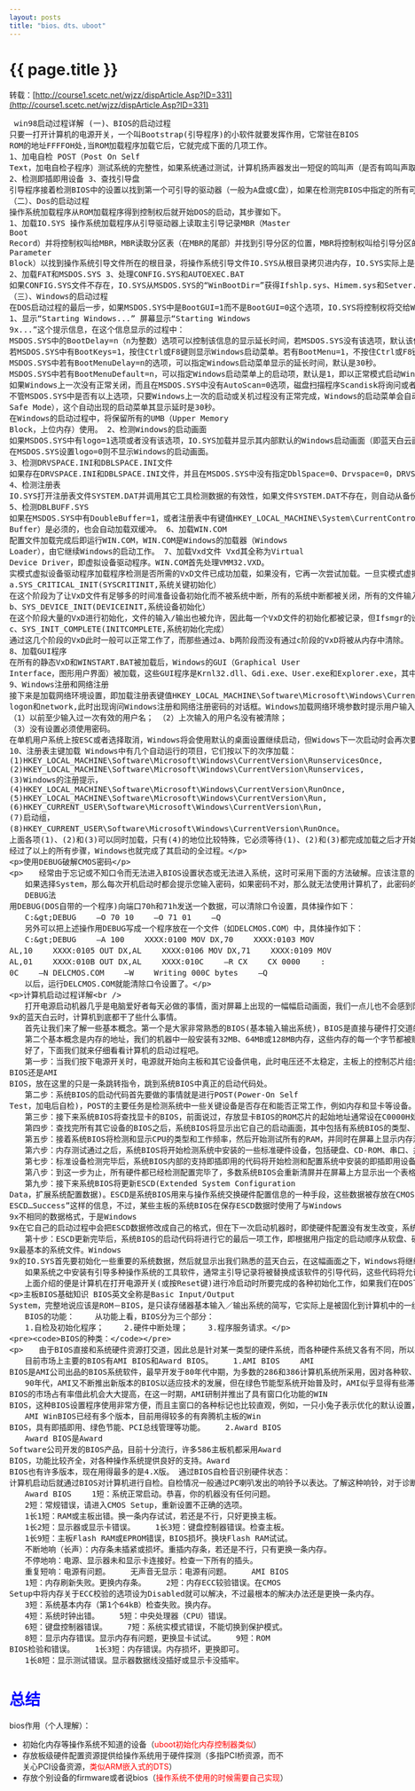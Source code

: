```yaml
---
layout: posts
title: "bios、dts、uboot"
---
```


# {{ page.title }}
转载：[http://course1.scetc.net/wjzz/dispArticle.Asp?ID=331](http://course1.scetc.net/wjzz/dispArticle.Asp?ID=331)
<xmp class="my_xmp_class">
win98启动过程详解
 (一)、BIOS的启动过程 
只要一打开计算机的电源开关，一个叫Bootstrap(引导程序)的小软件就要发挥作用，它常驻在BIOS ROM的地址FFFFOH处,当ROM加载程序加载它后，它就完成下面的几项工作。
1、加电自检
POST（Post On Self Text，加电自检子程序）测试系统的完整性，如果系统通过测试，计算机扬声器发出一短促的鸣叫声（是否有鸣叫声取决于BIOS的厂家，这里以广泛使用的Award的BIOS为例），如果系统出现故障而未通过测试，根据故障的不同扬声器将发出不同的鸣叫声，因为各个厂商对鸣叫声的定义不同，要了解各个鸣叫声的意义需查看BIOS或者主板厂商的用户手册。某些BIOS在检测出系统故障时会暂停并且在显示器上显示出相关的错误信息（如键盘错误等）。在POST过程还要测试内存的完整性。
2、检测即插即用设备
3、查找引导盘
引导程序接着检测BIOS中的设置以找到第一个可引导的驱动器（一般为A盘或C盘），如果在检测完BIOS中指定的所有可引导器仍未发现引导驱动器，引导程序暂停启动过程并显示一个错误信息：找不到启动盘。
（二）、Dos的启动过程
操作系统加载程序从ROM加载程序得到控制权后就开始DOS的启动，其步骤如下。
1、加载IO.SYS
操作系统加载程序从引导驱动器上读取主引导记录MBR（Master Boot Record）并将控制权叫给MBR，MBR读取分区表（在MBR的尾部）并找到引导分区的位置，MBR将控制权叫给引导分区的引导扇区（引导扇区包含磁盘引导程序和磁盘特性表）上的磁盘引导程序，检测BIOS参数块（BPB，BIOS Parameter Block）以找到操作系统引导文件所在的根目录，将操作系统引导文件IO.SYS从根目录拷贝进内存，IO.SYS实际上是一个可执行文件并且只能位于引导分区的第一磁道上。
2、加载FAT和MSDOS.SYS
3、处理CONFIG.SYS和AUTOEXEC.BAT
如果CONFIG.SYS文件不存在，IO.SYS从MSDOS.SYS的“WinBootDir=”获得Ifshlp.sys、Himem.sys和Setver.exe这三个文件的位置，然后自动加载这三个必需的驱动程序。如果MSDOS.SYS中有BootGUI=0这个选项，IO.SYS将控制权交给命令行解释器COMMAND.COM（或者叫给CONFIG.SYS中由命令“SHELL=”指定的命令行解释器），然后COMMAND.COM将控制权叫给计算机用户，也就是等待用户输入DOS命令，至此DOS的启动过程完成。
（三）、Windows的启动过程
在DOS启动过程的最后一步，如果MSDOS.SYS中是BootGUI=1而不是BootGUI=0这个选项，IO.SYS将控制权将交给Windows加载程序以继续加载Windows，Windows的启动过程真正开始。
1、显示“Starting Windows...”
屏幕显示“Starting Windows 9x...”这个提示信息，在这个信息显示的过程中：
MSDOS.SYS中的BootDelay=n（n为整数）选项可以控制该信息的显示延长时间，若MSDOS.SYS没有该选项，默认该信息显示3秒。
若MSDOS.SYS中有BootKeys=1，按住Ctrl或F8键则显示Windows启动菜单。若有BootMenu=1，不按住Ctrl或F8键也会自动显示Windows启动菜单。
MSDOS.SYS中若有BootMenuDelay=n的选项，可以指定Windows启动菜单显示的延长时间，默认是30秒。
MSDOS.SYS中若有BootMenuDefault=n，可以指定Windows启动菜单上的启动项，默认是1，即以正常模式启动Windows。
如果Windows上一次没有正常关闭，而且在MSDOS.SYS中没有AutoScan=0选项，磁盘扫描程序Scandisk将询问或者自动扫描硬盘，默认该选项是AutoScan=1，既自动扫描。
不管MSDOS.SYS中是否有以上选项，只要Windows上一次的启动或关机过程没有正常完成，Windows的启动菜单会自动出现，而且默认启动项是安全模式（Windows Safe Mode），这个自动出现的启动菜单其显示延时是30秒。
在Windows的启动过程中，将保留所有的UMB（Upper Memory Block，上位内存）使用。
2、检测Windows的启动画面
如果MSDOS.SYS中有logo=1选项或者没有该选项，IO.SYS加载并显示其内部默认的Windows启动画面（即蓝天白云画面）。用户可自定义一个LOGO.SYS文件（实际上是分辨率为320╳400、颜色深度为256色的BMP图形）并把它放在根目录下一取代该画面，这样Windows的启动画面就变成了用户的自定义画面。可能有些计算机用户这样做后发现显示的仍然是蓝天白云画面，这种情况发生在OEM版的Windows中，原因是微软为这些OEM厂商修改了LOGO.SYS必须放在特定的目录中，例如C:\WINDOWS或者别的目录中，不同的OEM厂家可能有所不同。
在MSDOS.SYS设置logo=0则不显示Windows的启动画面。
3、检测DRVSPACE.INI和DBLSPACE.INI文件
如果存在DRVSPACE.INI和DBLSPACE.INI文件，并且在MSDOS.SYS中没有指定DblSpace=0、Drvspace=0，DRVSPACE.BIN和DBLSPACE.BIN被加载。
4、检测注册表
IO.SYS打开注册表文件SYSTEM.DAT并调用其它工具检测数据的有效性，如果文件SYSTEM.DAT不存在，则自动从备份文件中恢复该文件，如果SYSTEM.DAT被恢复，USER.DAT也被自动恢复。Windows98中备份文件被压缩在目录C:\WINDOWS\SYSBACKUP\下的RB00n.CAB中，n的值为0—5。
5、检测DBLBUFF.SYS
如果在MSDOS.SYS中有DoubleBuffer=1，或者注册表中有键值HKEY_LOCAL_MACHINE\System\CurrentControlSet\Control\WinBoot\DoubleBuffer，则加载DBLBUFF.SYS。即使以上两个条件都没有满足，但是Windows探测到双缓冲（Double Buffer）是必须的，也会自动加载双缓冲。
6、加载WIN.COM
配置文件加载完成后即运行WIN.COM，WIN.COM是Windows的加载器（Windows Loader），由它继续Windows的启动工作。
7、加载Vxd文件
Vxd其全称为Virtual Device Driver，即虚拟设备驱动程序。WIN.COM首先处理VMM32.VXD。
实模式虚拟设备驱动程序加载程序检测是否所需的VxD文件已成功加载，如果没有，它再一次尝试加载。一旦实模式虚拟设备驱动程序加载成功，设备初始化开始。任何需要在实模式下初始化的VxD文件此时开始初始化。VMM32将计算机处理器从实模式切换到保护模式，VxD第三阶段的初始化过程开始。在这个阶段VxD设备驱动程序根据InitDevice指定的次序而不是根据VxD被加载进入到内存中的次序进行初始化，这些VxD文件初始化次序如下。
a.SYS_CRITICAL_INIT(SYSCRITINIT,系统关键初始化）
在这个阶段为了让VxD文件有足够多的时间准备设备初始化而不被系统中断，所有的系统中断都被关闭，所有的文件输入/输出（I/O）也被关闭，因此所有的VxD文件被加载的过程不被Windows启动记录文件Boot.txt记录，直到该初始化过程完成之后，所有VxD文件被加载的过程才被记录到文件Bootlog.txt中。
b、SYS_DEVICE_INIT(DEVICEINIT,系统设备初始化）
在这个阶段大量的VxD进行初始化，文件的输入/输出也被允许，因此每一个VxD文件的初始化都被记录，但Ifsmgr的设备初始化例外。Ifsmgr的作用是控制实模式文件系统，在Ifsmgr的设备初始化过程中磁盘输入/输出不被允许，直到其初始化完成后磁盘输入/输出才被允许进行。由于这个原因，Ifsmgr的初始化过程也没有被记录，因此从表面上看，好像它在设备初始化阶段并没有出现。
c、SYS_INIT_COMPLETE(INITCOMPLETE,系统初始化完成）
通过这几个阶段的VxD此时一般可以正常工作了，而那些通过a、b两阶段而没有通过c阶段的VxD将被从内存中清除。
8、加载GUI程序
在所有的静态VxD和WINSTART.BAT被加载后，Windows的GUI（Graphical User Interface，图形用户界面）被加载，这些GUI程序是Krnl32.dll、Gdi.exe、User.exe和Explorer.exe，其中Explorer.exe是Windows默认的Shell，可以改为使用别的应用程序来代替。
9、Windows注册和网络注册
接下来是加载网络环境设置，即加载注册表键值HKEY_LOCAL_MACHINE\Software\Microsoft\Windows\CurrentVersion\RunServicesOnce、Windows logon和network,此时出现询问Windows注册和网络注册密码的对话框。Windows加载网络环境参数时提示用户输入网络注册密码，如果用户是在单机上而不是在网络上使用计算机，并且已经关闭了密码输入提示功能，Windows将用以前提供的默认用户名实现自动注册网络，Windows要完成自动注册功能必须满足：
（1）以前至少输入过一次有效的用户名；
（2）上次输入的用户名没有被清除；
（3）没有设置必须使用密码。
在单机用户系统上按ESC或者选择取消，Windows将会使用默认的桌面设置继续启动，但Widows下一次启动时会再次要求输入用户名。如果网络注册验证中设置不完全正确且用户输入了一个新的用户名，Windows将根据控制面板中的网络用户设置参数替这个用户创造一个环境设置参数。
10、注册表主键加载
Windows中有几个自动运行的项目，它们按以下的次序加载：
(1)HKEY_LOCAL_MACHINE\Software\Microsoft\Windows\CurrentVersion\RunservicesOnce,
(2)HKEY_LOCAL_MACHINE\Software\Microsoft\Windows\CurrentVersion\Runservices,
(3)Windows的注册提示，
(4)HKEY_LOCAL_MACHINE\Software\Microsoft\Windows\CurrentVersion\RunOnce,
(5)HKEY_LOCAL_MACHINE\Software\Microsoft\Windows\CurrentVersion\Run,
(6)HKEY_CURRENT_USER\Software\Microsoft\Windows\CurrentVersion\Run,
(7)启动组，
(8)HKEY_CURRENT_USER\Software\Microsoft\Windows\CurrentVersion\RunOnce。
上面各项(1)、(2)和(3)可以同时加载，只有(4)的地位比较特殊，它必须等待(1)、(2)和(3)都完成加载之后才开始加载，而在它之后的(5)、(6)、(7)和(8)也都可以同时加载，但它们都必须等待(4)中所有的项目完成加载之后才开始加载。RunservicesOnce中的键值在执行一次之后被自动地从注册表中清除。
经过了以上的所有步骤，Windows也就完成了其启动的全过程。
 
使用DEBUG破解CMOS密码
 
　　经常由于忘记或不知口令而无法进入BIOS设置状态或无法进入系统，这时可采用下面的方法破解。应该注意的是，COMS密码分两种，一种是Setup密码，另一种是System密码（它们是通过BIOS设置的，具体请参考BIOS设置篇中的芯片部分及密码设置部分)
　　如果选择System，那么每次开机启动时都会提示您输入密码，如果密码不对，那么就无法使用计算机了，此密码的设置目的在于禁止外来者使用计算机；如果选择Setup，那么仅在进入CMOS设置时才提示您输入密码，此密码设置的目的在于禁止未授权用户设置BIOS。我们可根据不同的目的进行设置，一般来讲，设置了SYSTME密码，那么安全性更高些，但同时如果忘记密码，其破解也就更复杂些，而设置了Setup密码则反之。下面就列出常用的CMOS密码破解方法：
　　DEBUG法 用DEBUG(DOS自带的一个程序)向端口70h和71h发送一个数据，可以清除口令设置，具体操作如下： 
　　C:\>DEBUG 
　　―O 70 10 
　　―O 71 01 
　　―Q 
　　另外可以把上述操作用DEBUG写成一个程序放在一个文件（如DELCMOS.COM）中，具体操作如下： 
　　C:\>DEBUG
　　―A 100 
　　XXXX:0100 MOV DX,70 
　　XXXX:0103 MOV AL,10 
　　XXXX:0105 OUT DX,AL 
　　XXXX:0106 MOV DX,71 
　　XXXX:0109 MOV AL,01 
　　XXXX:010B OUT DX,AL 
　　XXXX:010C 
　　―R CX 
　　CX 0000 
　　: 0C 
　　―N DELCMOS.COM 
　　―W 
　　Writing 000C bytes 
　　―Q 
　　以后，运行DELCMOS.COM就能清除口令设置了。
 
计算机启动过程详解  
　　打开电源启动机器几乎是电脑爱好者每天必做的事情，面对屏幕上出现的一幅幅启动画面，我们一点儿也不会感到陌生，但是，计算机在显示这些启动画面时都做了些什么工作呢？相信有的朋友还不是很清楚，本文就来介绍一下从打开电源到出现Windows 9x的蓝天白云时，计算机到底都干了些什么事情。
　　首先让我们来了解一些基本概念。第一个是大家非常熟悉的BIOS(基本输入输出系统)，BIOS是直接与硬件打交道的底层代码，它为操作系统提供了控制硬件设备的基本功能。BIOS包括有系统BIOS(即常说的主板BIOS)、显卡BIOS和其它设备(例如IDE控制器、SCSI卡或网卡等)的BIOS，其中系统BIOS是本文要讨论的主角，因为计算机的启动过程正是在它的控制下进行的。BIOS一般被存放在ROM(只读存储芯片)之中，即使在关机或掉电以后，这些代码也不会消失。
　　第二个基本概念是内存的地址，我们的机器中一般安装有32MB、64MB或128MB内存，这些内存的每一个字节都被赋予了一个地址，以便CPU访问内存。32MB的地址范围用十六进制数表示就是0～1FFFFFFH，其中0～FFFFFH的低端1MB内存非常特殊，因为最初的8086处理器能够访问的内存最大只有1MB，这1MB的低端640KB被称为基本内存，而A0000H～BFFFFH要保留给显示卡的显存使用，C0000H～FFFFFH则被保留给BIOS使用，其中系统BIOS一般占用了最后的64KB或更多一点的空间，显卡BIOS一般在C0000H～C7FFFH处，IDE控制器的BIOS在C8000H～CBFFFH处。
　　好了，下面我们就来仔细看看计算机的启动过程吧。
　　第一步：当我们按下电源开关时，电源就开始向主板和其它设备供电，此时电压还不太稳定，主板上的控制芯片组会向CPU发出并保持一个RESET(重置)信号，让CPU内部自动恢复到初始状态，但CPU在此刻不会马上执行指令。当芯片组检测到电源已经开始稳定供电了(当然从不稳定到稳定的过程只是一瞬间的事情)，它便撤去RESET信号(如果是手工按下计算机面板上的Reset按钮来重启机器，那么松开该按钮时芯片组就会撤去RESET信号)，CPU马上就从地址FFFF0H处开始执行指令，从前面的介绍可知，这个地址实际上在系统BIOS的地址范围内，无论是Award BIOS还是AMI BIOS，放在这里的只是一条跳转指令，跳到系统BIOS中真正的启动代码处。
　　第二步：系统BIOS的启动代码首先要做的事情就是进行POST(Power-On Self Test，加电后自检)，POST的主要任务是检测系统中一些关键设备是否存在和能否正常工作，例如内存和显卡等设备。由于POST是最早进行的检测过程，此时显卡还没有初始化，如果系统BIOS在进行POST的过程中发现了一些致命错误，例如没有找到内存或者内存有问题(此时只会检查640K常规内存)，那么系统BIOS就会直接控制喇叭发声来报告错误，声音的长短和次数代表了错误的类型。在正常情况下，POST过程进行得非常快，我们几乎无法感觉到它的存在，POST结束之后就会调用其它代码来进行更完整的硬件检测。
　　第三步：接下来系统BIOS将查找显卡的BIOS，前面说过，存放显卡BIOS的ROM芯片的起始地址通常设在C0000H处，系统BIOS在这个地方找到显卡BIOS之后就调用它的初始化代码，由显卡BIOS来初始化显卡，此时多数显卡都会在屏幕上显示出一些初始化信息，介绍生产厂商、图形芯片类型等内容，不过这个画面几乎是一闪而过。系统BIOS接着会查找其它设备的BIOS程序，找到之后同样要调用这些BIOS内部的初始化代码来初始化相关的设备。
　　第四步：查找完所有其它设备的BIOS之后，系统BIOS将显示出它自己的启动画面，其中包括有系统BIOS的类型、序列号和版本号等内容。
　　第五步：接着系统BIOS将检测和显示CPU的类型和工作频率，然后开始测试所有的RAM，并同时在屏幕上显示内存测试的进度，我们可以在CMOS设置中自行决定使用简单耗时少或者详细耗时多的测试方式。
　　第六步：内存测试通过之后，系统BIOS将开始检测系统中安装的一些标准硬件设备，包括硬盘、CD-ROM、串口、并口、软驱等设备，另外绝大多数较新版本的系统BIOS在这一过程中还要自动检测和设置内存的定时参数、硬盘参数和访问模式等。
　　第七步：标准设备检测完毕后，系统BIOS内部的支持即插即用的代码将开始检测和配置系统中安装的即插即用设备，每找到一个设备之后，系统BIOS都会在屏幕上显示出设备的名称和型号等信息，同时为该设备分配中断、DMA通道和I/O端口等资源。
　　第八步：到这一步为止，所有硬件都已经检测配置完毕了，多数系统BIOS会重新清屏并在屏幕上方显示出一个表格，其中概略地列出了系统中安装的各种标准硬件设备，以及它们使用的资源和一些相关工作参数。
　　第九步：接下来系统BIOS将更新ESCD(Extended System Configuration Data，扩展系统配置数据)。ESCD是系统BIOS用来与操作系统交换硬件配置信息的一种手段，这些数据被存放在CMOS(一小块特殊的RAM，由主板上的电池来供电)之中。通常ESCD数据只在系统硬件配置发生改变后才会更新，所以不是每次启动机器时我们都能够看到“Update ESCD…Success”这样的信息，不过，某些主板的系统BIOS在保存ESCD数据时使用了与Windows 9x不相同的数据格式，于是Windows 9x在它自己的启动过程中会把ESCD数据修改成自己的格式，但在下一次启动机器时，即使硬件配置没有发生改变，系统BIOS也会把ESCD的数据格式改回来，如此循环，将会导致在每次启动机器时，系统BIOS都要更新一遍ESCD，这就是为什么有些机器在每次启动时都会显示出相关信息的原因。
　　第十步：ESCD更新完毕后，系统BIOS的启动代码将进行它的最后一项工作，即根据用户指定的启动顺序从软盘、硬盘或光驱启动。以从C盘启动为例，系统BIOS将读取并执行硬盘上的主引导记录，主引导记录接着从分区表中找到第一个活动分区，然后读取并执行这个活动分区的分区引导记录，而分区引导记录将负责读取并执行IO.SYS，这是DOS和Windows 9x最基本的系统文件。Windows 9x的IO.SYS首先要初始化一些重要的系统数据，然后就显示出我们熟悉的蓝天白云，在这幅画面之下，Windows将继续进行DOS部分和GUI(图形用户界面)部分的引导和初始化工作。
　　如果系统之中安装有引导多种操作系统的工具软件，通常主引导记录将被替换成该软件的引导代码，这些代码将允许用户选择一种操作系统，然后读取并执行该操作系统的基本引导代码(DOS和Windows的基本引导代码就是分区引导记录)。
　　上面介绍的便是计算机在打开电源开关(或按Reset键)进行冷启动时所要完成的各种初始化工作，如果我们在DOS下按Ctrl＋Alt＋Del组合键(或从Windows中选择重新启动计算机)来进行热启动，那么POST过程将被跳过去，直接从第三步开始，另外第五步的检测CPU和内存测试也不会再进行。我们可以看到，无论是冷启动还是热启动，系统BIOS都一次又一次地重复进行着这些我们平时并不太注意的事情，然而正是这些单调的硬件检测步骤为我们能够正常使用电脑提供了基础。
 
主板BIOS基础知识
    BIOS英文全称是Basic Input/Output System，完整地说应该是ROM－BIOS，是只读存储器基本输入／输出系统的简写，它实际上是被固化到计算机中的一组程序，为计算机提供最低级的、最直接的硬件控制。准确地说，BIOS是硬件与软件程序之间的一个“转换器”或者说是接口(虽然它本身也只是一个程序)，负责解决硬件的即时需求，并按软件对硬件的操作要求具体执行。
　　BIOS的功能：
　　从功能上看，BIOS分为三个部分：
　　1.自检及初始化程序；
　　2.硬件中断处理；
　　3.程序服务请求。

    BIOS的种类：
　　由于BIOS直接和系统硬件资源打交道，因此总是针对某一类型的硬件系统，而各种硬件系统又各有不同，所以存在各种不同种类的BIOS，随着硬件技术的发展，同一种BIOS也先后出现了不同的版本，新版本的BIOS比起老版本来说，功能更强。
　　目前市场上主要的BIOS有AMI BIOS和Award BIOS。
　　1.AMI BIOS
　　AMI BIOS是AMI公司出品的BIOS系统软件，最早开发于80年代中期，为多数的286和386计算机系统所采用，因对各种软、硬件的适应性好、硬件工作可靠、系统性能较佳、操作直观方便的优点受到用户的欢迎。
　　90年代，AMI又不断推出新版本的BIOS以适应技术的发展，但在绿色节能型系统开始普及时，AMI似乎显得有些滞后，Award BIOS的市场占有率借此机会大大提高，在这一时期，AMI研制并推出了具有窗口化功能的WIN BIOS，这种BIOS设置程序使用非常方便，而且主窗口的各种标记也比较直观，例如，一只小兔子表示优化的默认设置，而一只小乌龟则表示保守的设置，一个骷髅用来表示反病毒方面的设置，画笔和调色板则表示色彩的设置。
　　AMI WinBIOS已经有多个版本，目前用得较多的有奔腾机主板的Win BIOS，具有即插即用、绿色节能、PCI总线管理等功能。
　　2.Award BIOS
　　Award BIOS是Award Software公司开发的BIOS产品，目前十分流行，许多586主板机都采用Award BIOS，功能比较齐全，对各种操作系统提供良好的支持。Award BIOS也有许多版本，现在用得最多的是4.X版。
    通过BIOS自检音识别硬件状态：
    计算机启动后就通过BIOS对计算机进行自检。自检情况一般通过PC喇叭发出的响铃予以表达。了解这种响铃，对于诊断计算机硬件故障大有裨益。每个品牌的BIOS自检响铃所表达的意义有所不同。其具体意义如下：
　　Award BIOS
　　1短：系统正常启动。恭喜，你的机器没有任何问题。
　　2短：常规错误，请进入CMOS Setup，重新设置不正确的选项。
　　1长1短：RAM或主板出错。换一条内存试试，若还是不行，只好更换主板。
　　1长2短：显示器或显示卡错误。
　　1长3短：键盘控制器错误。检查主板。
　　1长9短：主板Flash RAM或EPROM错误，BIOS损坏。换块Flash RAM试试。
　　不断地响（长声）：内存条未插紧或损坏。重插内存条，若还是不行，只有更换一条内存。
　　不停地响：电源、显示器未和显示卡连接好。检查一下所有的插头。
　　重复短响：电源有问题。
　　无声音无显示：电源有问题。
　　AMI BIOS
　　1短：内存刷新失败。更换内存条。
　　2短：内存ECC较验错误。在CMOS Setup中将内存关于ECC校验的选项设为Disabled就可以解决，不过最根本的解决办法还是更换一条内存。
　　3短：系统基本内存（第1个64kB）检查失败。换内存。
　　4短：系统时钟出错。
　　5短：中央处理器（CPU）错误。
　　6短：键盘控制器错误。
　　7短：系统实模式错误，不能切换到保护模式。
　　8短：显示内存错误。显示内存有问题，更换显卡试试。
　　9短：ROM BIOS检验和错误。
　　1长3短：内存错误。内存损坏，更换即可。
　　1长8短：显示测试错误。显示器数据线没插好或显示卡没插牢。
</xmp>
# <font color="blue">总结</font>
bios作用（个人理解）：

* 初始化内存等操作系统不知道的设备（<font color="red">uboot初始化内存控制器类似</font>）
* 存放板级硬件配置资源提供给操作系统用于硬件探测（多指PCI桥资源，而不关心PCI设备资源，<font color="red">类似ARM嵌入式的DTS</font>）
* 存放个别设备的firmware或者说bios（<font color="red">操作系统不使用的时候需要自己实现</font>）